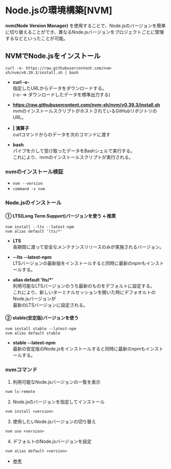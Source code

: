 # Node.jsの環境構築[NVM]

 **nvm(Node Version Manager)** を使用することで、Node.jsのバージョンを簡単に切り替えることができ、異なるNode.jsバージョンをプロジェクトごとに管理するなどといったことが可能。

## NVMでNode.jsをインストール
```
curl -o- https://raw.githubusercontent.com/nvm-sh/nvm/v0.39.3/install.sh | bash
```

- **curl -o-**  
指定したURLからデータをダウンロードする。  
(-o- => ダウンロードしたデータを標準出力する)

- **https://raw.githubusercontent.com/nvm-sh/nvm/v0.39.3/install.sh**  
nvmのインストールスクリプトがホストされているGitHubリポジトリのURL。

- **| 演算子**  
curlコマンドからのデータを次のコマンドに渡す

- **bash**  
パイプを介して受け取ったデータをBashシェルで実行する。  
これにより、nvmのインストールスクリプトが実行される。

### nvmのインストール検証
- `nvm --version`
- `command -v nvm`

### Node.jsのインストール
#### ① LTS(Long Term Support)バージョンを使う ←推奨
```
nvm install --lts --latest-npm
nvm alias default 'lts/*'
```

- **LTS**  
長期間に渡って安全なメンテナンスリリースのみが実施されるバージョン。

- **--lts --latest-npm**  
LTSバージョンの最新版をインストールすると同時に最新のnpmもインストールする。

- **alias default 'lts/*'**  
利用可能なLTSバージョンのうち最新のものをデフォルトに設定する。  
これにより、新しいターミナルセッションを開いた時にデフォオルトのNode.jsバージョンが  
最新のLTSバージョンに設定される。

#### ② stable(安定版)バージョンを使う
```
nvm install stable --latest-npm
nvm alias default stable
```

- **stable --latest-npm**  
最新の安定版のNode.jsをインストールすると同時に最新のnpmもインストールする。

### nvmコマンド

1. 利用可能なNode.jsバージョンの一覧を表示
```
nvm ls-remote
```

2. Node.jsのバージョンを指定してインストール  
```
nvm install <version>
```

3. 使用したいNode.jsバージョンの切り替え  
```
nvm use <version>
```

4. デフォルトのNode.jsバージョンを設定  
```
nvm alias default <version>
```

- [参考](https://qiita.com/ffggss/items/94f1c4c5d311db2ec71a)
